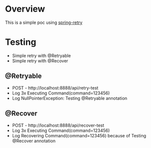 # Overview

This is a simple poc using [spring-retry]

# Testing

* Simple retry with @Retryable
* Simple retry with @Recover

## @Retryable

* POST - http://localhost:8888/api/retry-test
* Log 3x Executing Command(command=123456)
* Log NullPointerException: Testing @Retryable annotation
  
## @Recover

* POST - http://localhost:8888/api/recover-test
* Log 3x Executing Command(command=123456)
* Log Recovering Command(command=123456) because of Testing @Recover annotation

[spring-retry]: https://docs.spring.io/spring-batch/trunk/reference/html/retry.html
